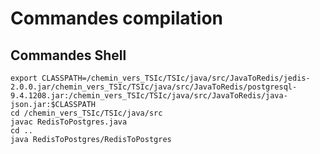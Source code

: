# Commandes compilation

## Commandes Shell
	export CLASSPATH=/chemin_vers_TSIc/TSIc/java/src/JavaToRedis/jedis-2.0.0.jar/chemin_vers_TSIc/TSIc/java/src/JavaToRedis/postgresql-9.4.1208.jar:/chemin_vers_TSIc/TSIc/java/src/JavaToRedis/java-json.jar:$CLASSPATH
	cd /chemin_vers_TSIc/TSIc/java/src
	javac RedisToPostgres.java
	cd ..
	java RedisToPostgres/RedisToPostgres
